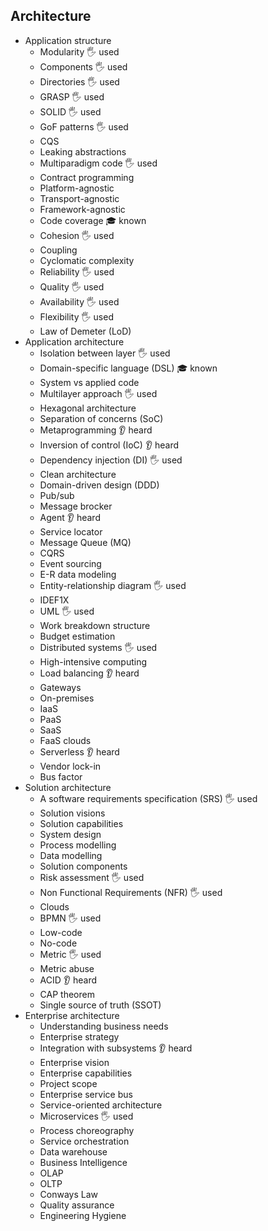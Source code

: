 ## Architecture

- Application structure
  - Modularity 🖐️ used
  - Components 🖐️ used
  - Directories 🖐️ used
  - GRASP 🖐️ used
  - SOLID 🖐️ used
  - GoF patterns 🖐️ used
  - CQS
  - Leaking abstractions
  - Multiparadigm code 🖐️ used
  - Contract programming
  - Platform-agnostic
  - Transport-agnostic
  - Framework-agnostic
  - Code coverage 🎓 known
  - Cohesion 🖐️ used
  - Coupling
  - Cyclomatic complexity
  - Reliability 🖐️ used
  - Quality 🖐️ used
  - Availability 🖐️ used
  - Flexibility 🖐️ used
  - Law of Demeter (LoD)
- Application architecture
  - Isolation between layer 🖐️ used
  - Domain-specific language (DSL) 🎓 known
  - System vs applied code
  - Multilayer approach 🖐️ used
  - Hexagonal architecture
  - Separation of concerns (SoC)
  - Metaprogramming 👂 	heard
  - Inversion of control (IoC) 👂 heard
  - Dependency injection (DI) 🖐️ used
  - Clean architecture
  - Domain-driven design (DDD)
  - Pub/sub
  - Message brocker
  - Agent 👂 heard
  - Service locator
  - Message Queue (MQ)
  - CQRS
  - Event sourcing
  - E-R data modeling
  - Entity-relationship diagram 🖐️ used
  - IDEF1X
  - UML 🖐️ used
  - Work breakdown structure
  - Budget estimation
  - Distributed systems 🖐️ used
  - High-intensive computing
  - Load balancing 👂 heard
  - Gateways
  - On-premises
  - IaaS
  - PaaS
  - SaaS
  - FaaS clouds
  - Serverless 👂 heard
  - Vendor lock-in
  - Bus factor
- Solution architecture
  - A software requirements specification (SRS) 🖐️ used
  - Solution visions
  - Solution capabilities
  - System design
  - Process modelling
  - Data modelling
  - Solution components
  - Risk assessment 🖐️ used
  - Non Functional Requirements (NFR) 🖐️ used
  - Clouds
  - BPMN 🖐️ used
  - Low-code
  - No-code
  - Metric 🖐️ used
  - Metric abuse
  - ACID 👂 heard
  - CAP theorem
  - Single source of truth (SSOT)
- Enterprise architecture
  - Understanding business needs
  - Enterprise strategy
  - Integration with subsystems 👂 heard
  - Enterprise vision
  - Enterprise capabilities
  - Project scope
  - Enterprise service bus
  - Service-oriented architecture
  - Microservices 🖐️ used
  - Process choreography
  - Service orchestration
  - Data warehouse
  - Business Intelligence
  - OLAP
  - OLTP
  - Conways Law
  - Quality assurance
  - Engineering Hygiene
